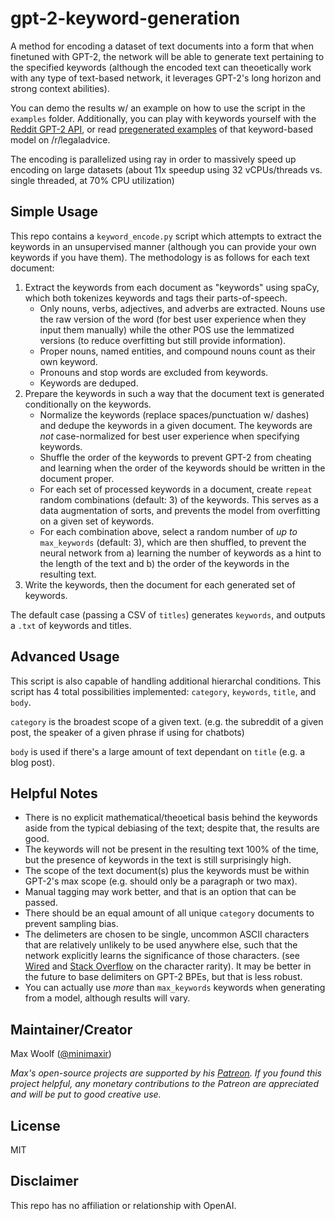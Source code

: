 # gpt-2-keyword-generation

A method for encoding a dataset of text documents into a form that when finetuned with GPT-2, the network will be able to generate text pertaining to the specified keywords (although the encoded text can theoetically work with any type of text-based network, it leverages GPT-2's long horizon and strong context abilities).

You can demo the results w/ an example on how to use the script in the `examples` folder. Additionally, you can play with keywords yourself with the [Reddit GPT-2 API](https://minimaxir.com/apps/gpt2-reddit/), or read [pregenerated examples](https://www.reddit.com/r/legaladviceofftopic/comments/bxi869/i_trained_an_ai_to_generate_the_ultimate/) of that keyword-based model on /r/legaladvice.

The encoding is parallelized using ray in order to massively speed up encoding on large datasets (about 11x speedup using 32 vCPUs/threads vs. single threaded, at 70% CPU utilization)

## Simple Usage

This repo contains a `keyword_encode.py` script which attempts to extract the keywords in an unsupervised manner (although you can provide your own keywords if you have them). The methodology is as follows for each text document:

1. Extract the keywords from each document as "keywords" using spaCy, which both tokenizes keywords and tags their parts-of-speech.
	* Only nouns, verbs, adjectives, and adverbs are extracted. Nouns use the raw version of the word (for best user experience when they input them manually) while the other POS use the lemmatized versions (to reduce overfitting but still provide information).
	* Proper nouns, named entities, and compound nouns count as their own keyword.
	* Pronouns and stop words are excluded from keywords.
	* Keywords are deduped.
2. Prepare the keywords in such a way that the document text is generated conditionally on the keywords.
	* Normalize the keywords (replace spaces/punctuation w/ dashes) and dedupe the keywords in a given document. The keywords are *not* case-normalized for best user experience when specifying keywords.
	* Shuffle the order of the keywords to prevent GPT-2 from cheating and learning when the order of the keywords should be written in the document proper.
	* For each set of processed keywords in a document, create `repeat` random combinations (default: 3) of the keywords. This serves as a data augmentation of sorts, and prevents the model from overfitting on a given set of keywords.
	* For each combination above, select a random number of *up to* `max_keywords` (default: 3), which are then shuffled, to prevent the neural network from a) learning the number of keywords as a hint to the length of the text and b) the order of the keywords in the resulting text.
3. Write the keywords, then the document for each generated set of keywords.

The default case (passing a CSV of `titles`) generates `keywords`, and outputs a `.txt` of keywords and titles.

## Advanced Usage

This script is also capable of handling additional hierarchal conditions. This script has 4 total possibilities implemented:
`category`, `keywords`, `title`, and `body`.

`category` is the broadest scope of a given text. (e.g. the subreddit of a given post, the speaker of a given phrase if using for chatbots)

`body` is used if there's a large amount of text dependant on `title` (e.g. a blog post).

## Helpful Notes

* There is no explicit mathematical/theoetical basis behind the keywords aside from the typical debiasing of the text; despite that, the results are good.
* The keywords will not be present in the resulting text 100% of the time, but the presence of keywords in the text is still surprisingly high.
* The scope of the text document(s) plus the keywords must be within GPT-2's max scope (e.g. should only be a paragraph or two max).
* Manual tagging may work better, and that is an option that can be passed.
* There should be an equal amount of all unique `category` documents to prevent sampling bias.
* The delimeters are chosen to be single, uncommon ASCII characters that are relatively unlikely to be used anywhere else, such that the network explicitly learns the significance of those characters. (see [Wired](https://www.wired.com/2013/08/the-rarity-of-the-ampersand/) and [Stack Overflow](https://stackoverflow.com/questions/492090/least-used-delimiter-character-in-normal-text-ascii-128) on the character rarity). It may be better in the future to base delimiters on GPT-2 BPEs, but that is less robust.
* You can actually use *more* than `max_keywords` keywords when generating from a model, although results will vary.

## Maintainer/Creator

Max Woolf ([@minimaxir](https://minimaxir.com))

*Max's open-source projects are supported by his [Patreon](https://www.patreon.com/minimaxir). If you found this project helpful, any monetary contributions to the Patreon are appreciated and will be put to good creative use.*

## License

MIT

## Disclaimer

This repo has no affiliation or relationship with OpenAI.
